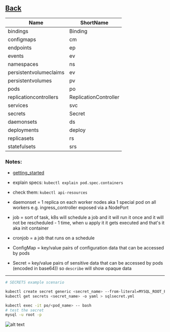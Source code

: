 

<ins>[Back](k8s.md)<ins>
---

| Name 	               | ShortName 	                |
|----------------------|----------------------------|
|bindings              | Binding    	            |
|configmaps            |  	cm                      |
|endpoints             |  	ep                      |
|events                |  	ev                      |
|namespaces            |  	ns                      |
|persistentvolumeclaims|  	ev                      |
|persistentvolumes     |  	pv                      |
|pods                  |  	po                      |
|replicationcontrollers|ReplicationController       |
|services              |  	svc                     |
|secrets               |Secret                      |
|daemonsets            |    ds                      |
|deployments           |  	deploy                  |
|replicasets           |  	rs                      |
|statefulsets          |  	srs                     |



### Notes:

* [getting_started](https://kubernetes.io/docs/reference/generated/kubectl/kubectl-commands#-strong-getting-started-strong-)

* explain specs: `kubectl explain pod.spec.containers`

* check them: `kubectl api-resources`

* daemonset = 1 replica on each worker nodes aka 1 special pod on all workers e.g. ingress_controller exposed via a NodePort
* job = sort of task, k8s will schedule a job and it will run it once and it will not be rescheduled - 1 time, when u apply it it gets executed and that's it aka init container
* cronjob = a job that runs on a schedule
* ConfigMap = key/value pairs of configuration data that can be accessed by pods
* Secret = key/value pairs of sensitive data that can be accessed by pods (encoded in base64)) so `describe` will show opaque data 

---



```bash
# SECRETS example scenario

kubectl create secret generic <secret_name> --from-literal=MYSQL_ROOT_PASSWORD=test
kubectl get secrets <secret_name> -o yaml > sqlsecret.yml

kubectl exec -it po/<pod_name> -- bash
# test the secret 
mysql -u root -p
```

![alt text](https://github.com/dejanu/cheetcity/blob/gh-pages/src/k8s_objects_me.png?raw=true)